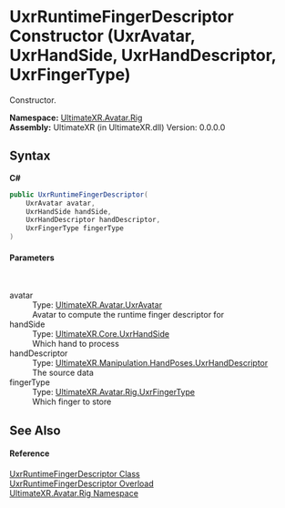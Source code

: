 # UxrRuntimeFingerDescriptor Constructor (UxrAvatar, UxrHandSide, UxrHandDescriptor, UxrFingerType)
 

Constructor.

**Namespace:**&nbsp;<a href="N_UltimateXR_Avatar_Rig">UltimateXR.Avatar.Rig</a><br />**Assembly:**&nbsp;UltimateXR (in UltimateXR.dll) Version: 0.0.0.0

## Syntax

**C#**<br />
``` C#
public UxrRuntimeFingerDescriptor(
	UxrAvatar avatar,
	UxrHandSide handSide,
	UxrHandDescriptor handDescriptor,
	UxrFingerType fingerType
)
```


#### Parameters
&nbsp;<dl><dt>avatar</dt><dd>Type: <a href="T_UltimateXR_Avatar_UxrAvatar">UltimateXR.Avatar.UxrAvatar</a><br />Avatar to compute the runtime finger descriptor for</dd><dt>handSide</dt><dd>Type: <a href="T_UltimateXR_Core_UxrHandSide">UltimateXR.Core.UxrHandSide</a><br />Which hand to process</dd><dt>handDescriptor</dt><dd>Type: <a href="T_UltimateXR_Manipulation_HandPoses_UxrHandDescriptor">UltimateXR.Manipulation.HandPoses.UxrHandDescriptor</a><br />The source data</dd><dt>fingerType</dt><dd>Type: <a href="T_UltimateXR_Avatar_Rig_UxrFingerType">UltimateXR.Avatar.Rig.UxrFingerType</a><br />Which finger to store</dd></dl>

## See Also


#### Reference
<a href="T_UltimateXR_Avatar_Rig_UxrRuntimeFingerDescriptor">UxrRuntimeFingerDescriptor Class</a><br /><a href="Overload_UltimateXR_Avatar_Rig_UxrRuntimeFingerDescriptor__ctor">UxrRuntimeFingerDescriptor Overload</a><br /><a href="N_UltimateXR_Avatar_Rig">UltimateXR.Avatar.Rig Namespace</a><br />